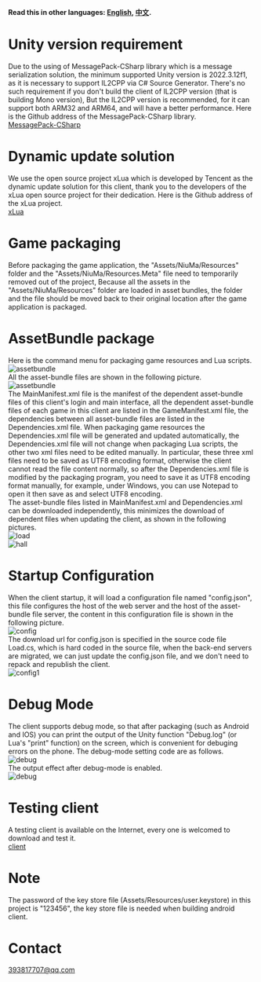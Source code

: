 **Read this in other languages: [English](README_EN.MD), [中文](README.MD).**

# Unity version requirement
Due to the using of MessagePack-CSharp library which is a message serialization solution, the minimum supported Unity version is 2022.3.12f1, as it is necessary to support IL2CPP via C# Source Generator. There's no such requirement if you don't build the client of IL2CPP version (that is building Mono version), But the IL2CPP version is recommended, for it can support both ARM32 and ARM64, and will have a better performance. Here is the Github address of the MessagePack-CSharp library.\
[MessagePack-CSharp](https://github.com/MessagePack-CSharp/MessagePack-CSharp#unity-support)

# Dynamic update solution
We use the open source project xLua which is developed by Tencent as the dynamic update solution for this client, thank you to the developers of the xLua open source project for their dedication. Here is the Github address of the xLua project.\
[xLua](https://github.com/Tencent/xLua)

# Game packaging
Before packaging the game application, the "Assets/NiuMa/Resources" folder and the "Assets/NiuMa/Resources.Meta" file need to temporarily removed out of the project, Because all the assets in the "Assets/NiuMa/Resources" folder are loaded in asset bundles, the folder and the file should be moved back to their original location after the game application is packaged.

# AssetBundle package
Here is the command menu for packaging game resources and Lua scripts.\
![assetbundle](https://gitee.com/friedrich-hegel/data/raw/master/ab.png)\
All the asset-bundle files are shown in the following picture.\
![assetbundle](https://gitee.com/friedrich-hegel/data/raw/master/ab-list.png)\
The MainManifest.xml file is the manifest of the dependent asset-bundle files of this client's login and main interface, all the dependent asset-bundle files of each game in this client are listed in the GameManifest.xml file, the dependencies between all asset-bundle files are listed in the Dependencies.xml file. When packaging game resources the Dependencies.xml file will be generated and updated automatically, the Dependencies.xml file will not change when packaging Lua scripts, the other two xml files need to be edited manually. In particular, these three xml files need to be saved as UTF8 encoding format, otherwise the client cannot read the file content normally, so after the Dependencies.xml file is modified by the packaging program, you need to save it as UTF8 encoding format manually, for example, under Windows, you can use Notepad to open it then save as and select UTF8 encoding.\
The asset-bundle files listed in MainManifest.xml and Dependencies.xml can be downloaded independently, this minimizes the download of dependent files when updating the client, as shown in the following pictures.\
![load](https://gitee.com/friedrich-hegel/data/raw/master/load.png)\
![hall](https://gitee.com/friedrich-hegel/data/raw/master/hall.png)

# Startup Configuration
When the client startup, it will load a configuration file named "config.json", this file configures the host of the web server and the host of the asset-bundle file server, the content in this configuration file is shown in the following picture.\
![config](https://gitee.com/friedrich-hegel/data/raw/master/config.png)\
The download url for config.json is specified in the source code file Load.cs, which is hard coded in the source file, when the back-end servers are migrated, we can just update the config.json file, and we don't need to repack and republish the client. \
![config1](https://gitee.com/friedrich-hegel/data/raw/master/config1.png)

# Debug Mode
The client supports debug mode, so that after packaging (such as Android and IOS) you can print the output of the Unity function "Debug.log" (or Lua's "print" function) on the screen, which is convenient for debuging errors on the phone. The debug-mode setting code are as follows.\
![debug](https://gitee.com/friedrich-hegel/data/raw/master/debug.png)\
The output effect after debug-mode is enabled.\
![debug](https://gitee.com/friedrich-hegel/data/raw/master/debug1.png)

# Testing client
A testing client is available on the Internet, every one is welcomed to download and test it.\
[client](http://106.13.15.226:8896/download)

# Note
The password of the key store file (Assets/Resources/user.keystore) in this project is "123456", the key store file is needed when building android client.

# Contact
393817707@qq.com